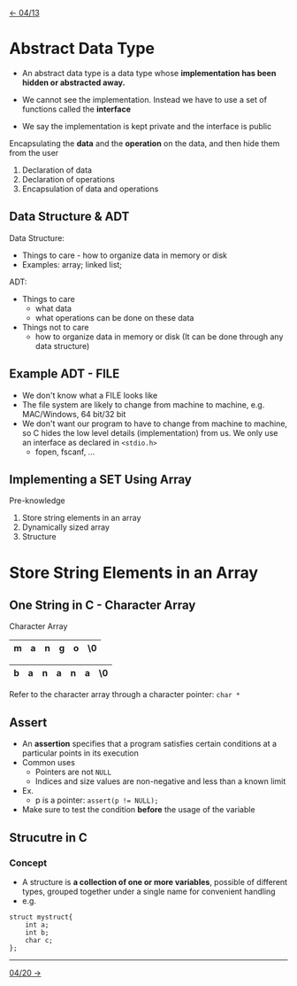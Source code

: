 [\<- 04/13](04-13.md)

# Abstract Data Type

- An abstract data type is a data type whose **implementation has been hidden or abstracted away.**

- We cannot see the implementation. Instead we have to use a set of functions called the **interface**

- We say the implementation is kept private and the interface is public

Encapsulating the **data** and the **operation** on the data, and then hide them from the user
1. Declaration of data
2. Declaration of operations
3. Encapsulation of data and operations

## Data Structure & ADT

Data Structure:
- Things to care - how to organize data in memory or disk
- Examples: array; linked list;

ADT:
- Things to care
	- what data
	- what operations can be done on these data
- Things not to care
	- how to organize data in memory or disk (It can be done through any data structure)

## Example ADT - FILE

- We don't know what a FILE looks like
- The file system are likely to change from machine to machine, e.g. MAC/Windows, 64 bit/32 bit
- We don't want our program to have to change from machine to machine, so C hides the low level details (implementation) from us. We only use an interface as declared in `<stdio.h>`
	- fopen, fscanf, ...

## Implementing a SET Using Array

Pre-knowledge
1. Store string elements in an array
2. Dynamically sized array
3. Structure

# Store String Elements in an Array

## One String in C - Character Array

Character Array

|m|a|n|g|o|\0|
|-|-|-|-|-|--|

|b|a|n|a|n|a|\0|
|-|-|-|-|-|-|--|

Refer to the character array through a character pointer: `char *`

## Assert

- An **assertion** specifies that a program satisfies certain conditions at a particular points in its execution
- Common uses
	- Pointers are not `NULL`
	- Indices and size values are non-negative and less than a known limit
- Ex.
	- p is a pointer: `assert(p != NULL);`
- Make sure to test the condition **before** the usage of the variable

## Strucutre in C

### Concept
- A structure is **a collection of one or more variables**, possible of different types, grouped together under a single name for convenient handling
- e.g.

```
struct mystruct{
	int a;
	int b;
	char c;
};
```

---

[04/20 ->](04-20.md)
